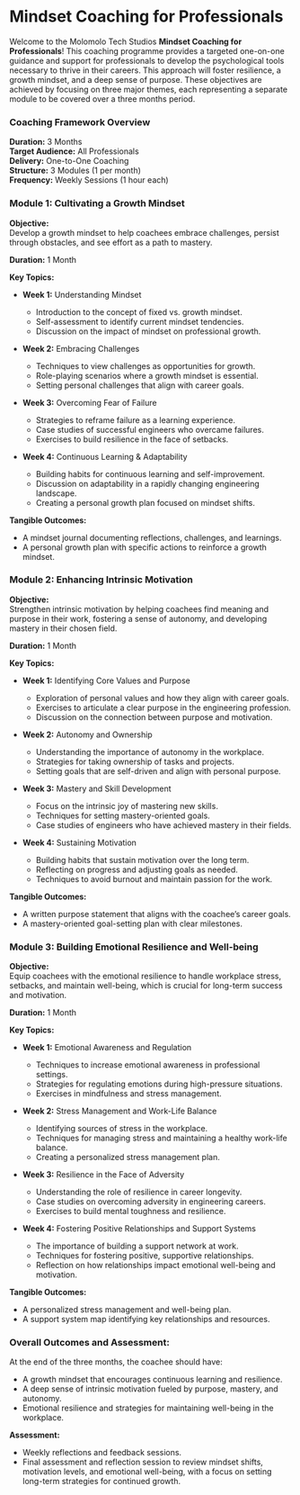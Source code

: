 # **Mindset Coaching for Professionals**

Welcome to the Molomolo Tech Studios **Mindset Coaching for Professionals**! This coaching programme provides a targeted one-on-one guidance and support for professionals to develop the psychological tools necessary to thrive in their careers. This approach will foster resilience, a growth mindset, and a deep sense of purpose. These objectives are achieved by focusing on three major themes, each representing a separate module to be covered over a three months period.

### Coaching Framework Overview

**Duration:** 3 Months  
**Target Audience:** All Professionals  
**Delivery:** One-to-One Coaching  
**Structure:** 3 Modules (1 per month)  
**Frequency:** Weekly Sessions (1 hour each)  

### **Module 1: Cultivating a Growth Mindset**

**Objective:**  
Develop a growth mindset to help coachees embrace challenges, persist through obstacles, and see effort as a path to mastery.

**Duration:** 1 Month

**Key Topics:**
- **Week 1:** Understanding Mindset
  - Introduction to the concept of fixed vs. growth mindset.
  - Self-assessment to identify current mindset tendencies.
  - Discussion on the impact of mindset on professional growth.

- **Week 2:** Embracing Challenges
  - Techniques to view challenges as opportunities for growth.
  - Role-playing scenarios where a growth mindset is essential.
  - Setting personal challenges that align with career goals.

- **Week 3:** Overcoming Fear of Failure
  - Strategies to reframe failure as a learning experience.
  - Case studies of successful engineers who overcame failures.
  - Exercises to build resilience in the face of setbacks.

- **Week 4:** Continuous Learning & Adaptability
  - Building habits for continuous learning and self-improvement.
  - Discussion on adaptability in a rapidly changing engineering landscape.
  - Creating a personal growth plan focused on mindset shifts.

**Tangible Outcomes:**
- A mindset journal documenting reflections, challenges, and learnings.
- A personal growth plan with specific actions to reinforce a growth mindset.

### **Module 2: Enhancing Intrinsic Motivation**

**Objective:**  
Strengthen intrinsic motivation by helping coachees find meaning and purpose in their work, fostering a sense of autonomy, and developing mastery in their chosen field.

**Duration:** 1 Month

**Key Topics:**
- **Week 1:** Identifying Core Values and Purpose
  - Exploration of personal values and how they align with career goals.
  - Exercises to articulate a clear purpose in the engineering profession.
  - Discussion on the connection between purpose and motivation.

- **Week 2:** Autonomy and Ownership
  - Understanding the importance of autonomy in the workplace.
  - Strategies for taking ownership of tasks and projects.
  - Setting goals that are self-driven and align with personal purpose.

- **Week 3:** Mastery and Skill Development
  - Focus on the intrinsic joy of mastering new skills.
  - Techniques for setting mastery-oriented goals.
  - Case studies of engineers who have achieved mastery in their fields.

- **Week 4:** Sustaining Motivation
  - Building habits that sustain motivation over the long term.
  - Reflecting on progress and adjusting goals as needed.
  - Techniques to avoid burnout and maintain passion for the work.

**Tangible Outcomes:**
- A written purpose statement that aligns with the coachee’s career goals.
- A mastery-oriented goal-setting plan with clear milestones.

### **Module 3: Building Emotional Resilience and Well-being**

**Objective:**  
Equip coachees with the emotional resilience to handle workplace stress, setbacks, and maintain well-being, which is crucial for long-term success and motivation.

**Duration:** 1 Month

**Key Topics:**
- **Week 1:** Emotional Awareness and Regulation
  - Techniques to increase emotional awareness in professional settings.
  - Strategies for regulating emotions during high-pressure situations.
  - Exercises in mindfulness and stress management.

- **Week 2:** Stress Management and Work-Life Balance
  - Identifying sources of stress in the workplace.
  - Techniques for managing stress and maintaining a healthy work-life balance.
  - Creating a personalized stress management plan.

- **Week 3:** Resilience in the Face of Adversity
  - Understanding the role of resilience in career longevity.
  - Case studies on overcoming adversity in engineering careers.
  - Exercises to build mental toughness and resilience.

- **Week 4:** Fostering Positive Relationships and Support Systems
  - The importance of building a support network at work.
  - Techniques for fostering positive, supportive relationships.
  - Reflection on how relationships impact emotional well-being and motivation.

**Tangible Outcomes:**
- A personalized stress management and well-being plan.
- A support system map identifying key relationships and resources.

### **Overall Outcomes and Assessment:**
At the end of the three months, the coachee should have:
- A growth mindset that encourages continuous learning and resilience.
- A deep sense of intrinsic motivation fueled by purpose, mastery, and autonomy.
- Emotional resilience and strategies for maintaining well-being in the workplace.

**Assessment:**  
- Weekly reflections and feedback sessions.
- Final assessment and reflection session to review mindset shifts, motivation levels, and emotional well-being, with a focus on setting long-term strategies for continued growth.
